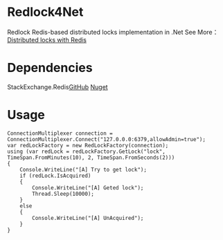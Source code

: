 # Redlock4Net

Redlock Redis-based distributed locks implementation in .Net 
See More：[Distributed locks with Redis](http://redis.io/topics/distlock)

# Dependencies

StackExchange.Redis[GitHub](https://github.com/StackExchange/StackExchange.Redis) [Nuget](https://www.nuget.org/packages/StackExchange.Redis/)

# Usage
```
ConnectionMultiplexer connection = ConnectionMultiplexer.Connect("127.0.0.0:6379,allowAdmin=true");
var redLockFactory = new RedLockFactory(connection);
using (var redLock = redLockFactory.GetLock("lock", TimeSpan.FromMinutes(10), 2, TimeSpan.FromSeconds(2)))
{
    Console.WriteLine("[A] Try to get lock");
    if (redLock.IsAcquired)
    {
        Console.WriteLine("[A] Geted lock");
        Thread.Sleep(10000);
    }
    else
    {
        Console.WriteLine("[A] UnAcquired");
    }
}
```
